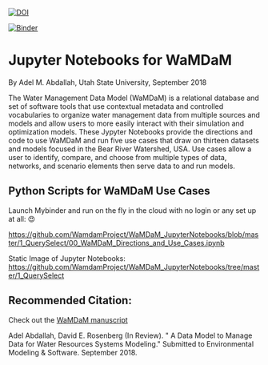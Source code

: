 [![DOI](https://zenodo.org/badge/139534309.svg)](https://zenodo.org/badge/latestdoi/139534309)


[![Binder](https://mybinder.org/badge.svg)](https://mybinder.org/v2/gh/WamdamProject/WaMDaM_JupyterNotebooks/master)


# Jupyter Notebooks for WaMDaM   

By Adel M. Abdallah, Utah State University, September 2018    

The Water Management Data Model (WaMDaM) is a relational database and set of software tools that use contextual metadata and controlled vocabularies to organize water management data from multiple sources and models and allow users to more easily interact with their simulation and optimization models. These Jypyter Notebooks provide the directions and code to use WaMDaM and run five use cases that draw on thirteen datasets and models focused in the Bear River Watershed, USA. Use cases allow a user to identify, compare, and choose from multiple types of data, networks, and scenario elements then serve data to and run models.     

## Python Scripts for WaMDaM Use Cases    
Launch Mybinder and run on the fly in the cloud with no login or any set up at all:  :heart_eyes:   

https://github.com/WamdamProject/WaMDaM_JupyterNotebooks/blob/master/1_QuerySelect/00_WaMDaM_Directions_and_Use_Cases.ipynb

Static Image of Jupyter Notebooks: https://github.com/WamdamProject/WaMDaM_JupyterNotebooks/tree/master/1_QuerySelect


## Recommended Citation: 
Check out the [WaMDaM manuscript](https://github.com/WamdamProject/WaMDaM_JupyterNotebooks/tree/master/Manuscript)     

Adel Abdallah, David E. Rosenberg (In Review). " A Data Model to Manage Data for Water Resources Systems Modeling." Submitted to Environmental Modeling & Software. September 2018. 
